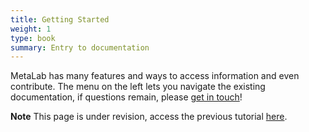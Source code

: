 ```yaml
---
title: Getting Started
weight: 1
type: book
summary: Entry to documentation 
---
```


MetaLab has many features and ways to access information and even contribute. The menu on the left lets you navigate the existing documentation, if questions remain, please [get in touch](https://langcog.github.io/metalab/team/)!

**Note** This page is under revision, access the previous tutorial [here](https://langcog.github.io/metalab2/documentation.html).


